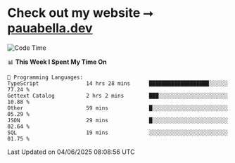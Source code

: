 # Check out my website ⭢ [pauabella.dev](https://pauabella.dev)

<!--START_SECTION:waka-->
![Code Time](http://img.shields.io/badge/Code%20Time-4%2C494%20hrs%2024%20mins-blue)

📊 **This Week I Spent My Time On** 

```text
💬 Programming Languages: 
TypeScript               14 hrs 28 mins      ███████████████████░░░░░░   77.24 % 
Gettext Catalog          2 hrs 2 mins        ███░░░░░░░░░░░░░░░░░░░░░░   10.88 % 
Other                    59 mins             █░░░░░░░░░░░░░░░░░░░░░░░░   05.29 % 
JSON                     29 mins             █░░░░░░░░░░░░░░░░░░░░░░░░   02.64 % 
SQL                      19 mins             ░░░░░░░░░░░░░░░░░░░░░░░░░   01.75 % 
```


 Last Updated on 04/06/2025 08:08:56 UTC
<!--END_SECTION:waka-->
